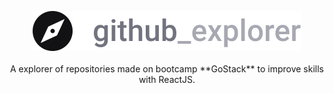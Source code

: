 <p align="center">
  <img src="/src/assets/logo.svg" />
  <br /><br />
  A explorer of repositories made on bootcamp **GoStack** to improve skills with ReactJS.
</p>
